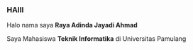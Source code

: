 ### HAIII

Halo nama saya **Raya Adinda Jayadi Ahmad**

Saya Mahasiswa **Teknik Informatika** di Universitas Pamulang



